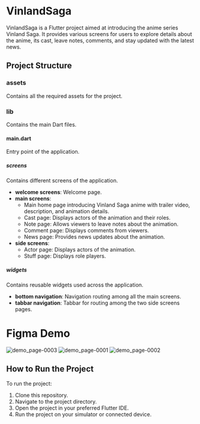 # VinlandSaga

VinlandSaga is a Flutter project aimed at introducing the anime series Vinland Saga. It provides various screens for users to explore details about the anime, its cast, leave notes, comments, and stay updated with the latest news.

## Project Structure

### assets
Contains all the required assets for the project.

### lib
Contains the main Dart files.

#### main.dart
Entry point of the application.

##### screens
Contains different screens of the application.

- **welcome screens**: Welcome page.
- **main screens**:
  - Main home page introducing Vinland Saga anime with trailer video, description, and animation details.
  - Cast page: Displays actors of the animation and their roles.
  - Note page: Allows viewers to leave notes about the animation.
  - Comment page: Displays comments from viewers.
  - News page: Provides news updates about the animation.
- **side screens**:
  - Actor page: Displays actors of the animation.
  - Stuff page: Displays role players.

##### widgets
Contains reusable widgets used across the application.

- **bottom navigation**: Navigation routing among all the main screens.
- **tabbar navigation**: Tabbar for routing among the two side screens pages.



# Figma Demo

![demo_page-0003](https://github.com/YasarMushtaq1/anime_vinlandsaga/assets/124120950/431bb134-dbc4-4804-a4d7-d266c519362f)
![demo_page-0001](https://github.com/YasarMushtaq1/anime_vinlandsaga/assets/124120950/05053f19-a54a-4de7-a08e-26710b1c96cb)
![demo_page-0002](https://github.com/YasarMushtaq1/anime_vinlandsaga/assets/124120950/50b0e3fa-4dfa-4877-8d93-d02ca7ba34b5)

## How to Run the Project

To run the project:

1. Clone this repository. 
2. Navigate to the project directory.
3. Open the project in your preferred Flutter IDE.
4. Run the project on your simulator or connected device.

